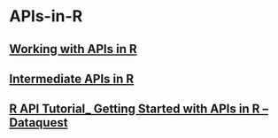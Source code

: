 # APIs-in-R
## [Working with APIs in R](https://drive.google.com/file/d/1M2KCcdVVR2eMFqKV1WJJc5L2q3XujzFB/view?usp=drives)
## [Intermediate APIs in R](https://drive.google.com/file/d/1MV_xFOBE0bmuge3K-4J5Mtnpg51p0jyT/view?usp=drivesdk) 
## [R API Tutorial_ Getting Started with APIs in R – Dataquest](https://drive.google.com/file/d/1MYFNPmsFRfVKLoZ-53oWnfI_iDTVpjbi/view?usp=drivesdk)
 
